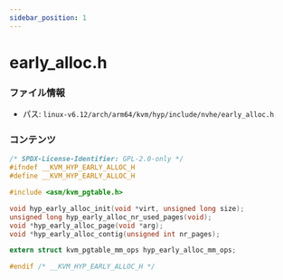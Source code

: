 ```yaml
---
sidebar_position: 1
---
```

# early_alloc.h

### ファイル情報

- パス: `linux-v6.12/arch/arm64/kvm/hyp/include/nvhe/early_alloc.h`

### コンテンツ

```h
/* SPDX-License-Identifier: GPL-2.0-only */
#ifndef __KVM_HYP_EARLY_ALLOC_H
#define __KVM_HYP_EARLY_ALLOC_H

#include <asm/kvm_pgtable.h>

void hyp_early_alloc_init(void *virt, unsigned long size);
unsigned long hyp_early_alloc_nr_used_pages(void);
void *hyp_early_alloc_page(void *arg);
void *hyp_early_alloc_contig(unsigned int nr_pages);

extern struct kvm_pgtable_mm_ops hyp_early_alloc_mm_ops;

#endif /* __KVM_HYP_EARLY_ALLOC_H */

```
